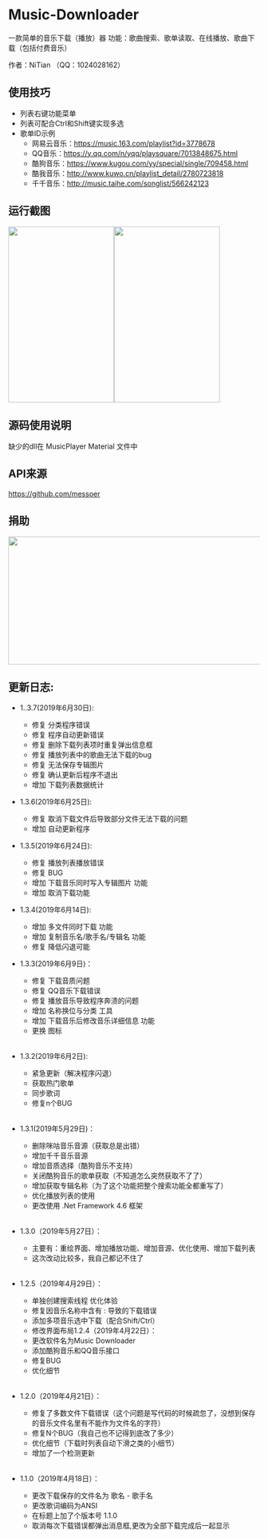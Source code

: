 # Music-Downloader
一款简单的音乐下载（播放）器
功能：歌曲搜索、歌单读取、在线播放、歌曲下载（包括付费音乐）

作者：NiTian （QQ：1024028162）
## 使用技巧 
* 列表右键功能菜单
* 列表可配合Ctrl和Shift键实现多选
* 歌单ID示例
   * 网易云音乐：https://music.163.com/playlist?id=3778678
   * QQ音乐：https://y.qq.com/n/yqq/playsquare/7013848675.html
   * 酷狗音乐：https://www.kugou.com/yy/special/single/709458.html
   * 酷我音乐：http://www.kuwo.cn/playlist_detail/2780723818
   * 千千音乐：http://music.taihe.com/songlist/566242123
## 运行截图
<img src="https://github.com/NiTian1207/Music-Downloader/blob/master/MusicPlayer%20Material/%E6%88%AA%E5%9B%BE1.png" width="212" height="352.5‬"><img src="https://github.com/NiTian1207/Music-Downloader/blob/master/MusicPlayer%20Material/%E6%88%AA%E5%9B%BE2.png" width="212" height="352.5‬">

## 源码使用说明
缺少的dll在 MusicPlayer Material 文件中

## API来源
https://github.com/messoer

## 捐助
<img src="https://github.com/NiTian1207/Music-Downloader/blob/master/MusicPlayer%20Material/%E6%8D%90%E5%8A%A9.png" width="512" height="256">

## 更新日志: 
   * 1..3.7(2019年6月30日):
      * 修复 分类程序错误
	  * 修复 程序自动更新错误
	  * 修复 删除下载列表项时重复弹出信息框
	  * 修复 播放列表中的歌曲无法下载的bug
	  * 修复 无法保存专辑图片
	  * 修复 确认更新后程序不退出
	  * 增加 下载列表数据统计
	  
   * 1.3.6(2019年6月25日):
      * 修复 取消下载文件后导致部分文件无法下载的问题
      * 增加 自动更新程序
	  
   * 1.3.5(2019年6月24日):
      * 修复 播放列表播放错误
      * 修复 BUG
      * 增加 下载音乐同时写入专辑图片 功能
      * 增加 取消下载功能
      
   * 1.3.4(2019年6月14日):
      * 增加 多文件同时下载 功能
      * 增加 复制音乐名/歌手名/专辑名 功能
      * 修复 降低闪退可能
   
   * 1.3.3(2019年6月9日)：
      * 修复 下载音质问题
      * 修复 QQ音乐下载错误
      * 修复 播放音乐导致程序奔溃的问题
      * 增加 名称换位与分类 工具
      * 增加 下载音乐后修改音乐详细信息 功能
      * 更换 图标
      <br/>
   * 1.3.2(2019年6月2日):
      * 紧急更新（解决程序闪退）
      * 获取热门歌单
      * 同步歌词
      * 修复n个BUG
      <br/>
   * 1.3.1(2019年5月29日)：
      * 删除咪咕音乐音源（获取总是出错）
      * 增加千千音乐音源
      * 增加音质选择（酷狗音乐不支持）
      * 关闭酷狗音乐的歌单获取（不知道怎么突然获取不了了）
      * 增加获取专辑名称（为了这个功能把整个搜索功能全都重写了）
      * 优化播放列表的使用
      * 更改使用 .Net Framework 4.6 框架
      <br/>
   * 1.3.0（2019年5月27日）：
      * 主要有：重绘界面、增加播放功能、增加音源、优化使用、增加下载列表
      * 这次改动比较多，我自己都记不住了
      <br/>
   * 1.2.5（2019年4月29日）：
      * 单独创建搜索线程 优化体验
      * 修复因音乐名称中含有 : 导致的下载错误
      * 添加多项音乐选中下载（配合Shift/Ctrl）
      * 修改界面布局1.2.4（2019年4月22日）：
      * 更改软件名为Music Downloader
      * 添加酷狗音乐和QQ音乐接口
      * 修复BUG
      * 优化细节
      <br/>
   * 1.2.0（2019年4月21日）：
      * 修复了多数文件下载错误（这个问题是写代码的时候疏忽了，没想到保存的音乐文件名里有不能作为文件名的字符）
      * 修复N个BUG（我自己也不记得到底改了多少）
      * 优化细节（下载时列表自动下滑之类的小细节）
      * 增加了一个检测更新
      <br/>
   * 1.1.0（2019年4月18日）：
      * 更改下载保存的文件名为 歌名 - 歌手名
      * 更改歌词编码为ANSI
      * 在标题上加了个版本号 1.1.0
      * 取消每次下载错误都弹出消息框,更改为全部下载完成后一起显示
